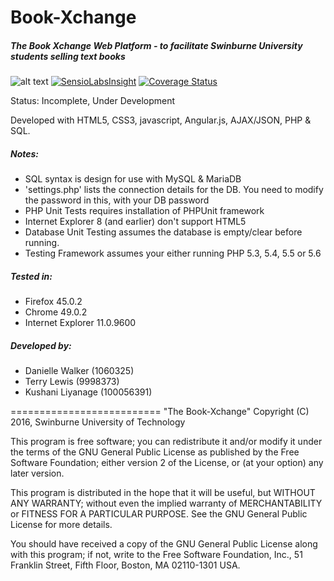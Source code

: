 # Book-Xchange
##### The Book Xchange Web Platform - to facilitate Swinburne University students selling text books
![alt text](https://travis-ci.org/BlissMediaSolutions/Book-Xchange.svg?branch=master "Travis CI Build Status")
[![SensioLabsInsight](https://insight.sensiolabs.com/projects/1c5f64ad-c103-4d33-a019-73cfe23499f5/mini.png)](https://insight.sensiolabs.com/projects/1c5f64ad-c103-4d33-a019-73cfe23499f5)
[![Coverage Status](https://coveralls.io/repos/github/BlissMediaSolutions/Book-Xchange/badge.svg?branch=master)](https://coveralls.io/github/BlissMediaSolutions/Book-Xchange?branch=master)

Status: Incomplete, Under Development

Developed with HTML5, CSS3, javascript, Angular.js, AJAX/JSON, PHP & SQL.

##### Notes: 
- SQL syntax is design for use with MySQL & MariaDB
- 'settings.php' lists the connection details for the DB.  You need to modify the password in this, with your DB password
- PHP Unit Tests requires installation of PHPUnit framework
- Internet Explorer 8 (and earlier) don't support HTML5
- Database Unit Testing assumes the database is empty/clear before running.
- Testing Framework assumes your either running PHP 5.3, 5.4, 5.5 or 5.6

##### Tested in: 
- Firefox 45.0.2 
- Chrome 49.0.2
- Internet Explorer 11.0.9600

##### Developed by:
- Danielle Walker (1060325)
- Terry Lewis (9998373)
- Kushani Liyanage (100056391)
   

==========================
"The Book-Xchange" Copyright (C) 2016, Swinburne University of Technology

This program is free software; you can redistribute it and/or modify it under the terms of the GNU General Public License as published by the Free Software Foundation; either version 2 of the License, or (at your option) any later version.

This program is distributed in the hope that it will be useful, but WITHOUT ANY WARRANTY; without even the implied warranty of MERCHANTABILITY or FITNESS FOR A PARTICULAR PURPOSE. See the GNU General Public License for more details.

You should have received a copy of the GNU General Public License along with this program; if not, write to the Free Software Foundation, Inc., 51 Franklin Street, Fifth Floor, Boston, MA 02110-1301 USA.

